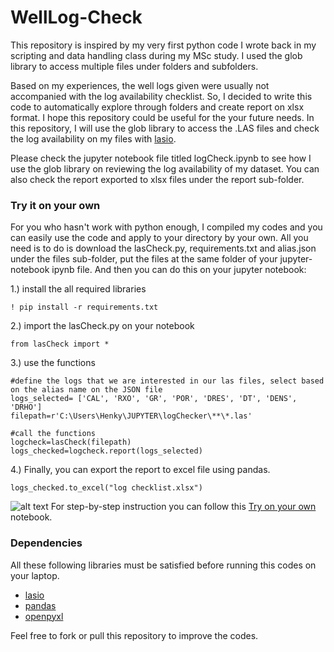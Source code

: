 # WellLog-Check
This repository is inspired by my very first python code I wrote back in my scripting and data handling class during my MSc study. I used the glob library to access multiple files under folders and subfolders.

Based on my experiences, the well logs given  were usually not accompanied with the log availability checklist. So, I decided to write this code to automatically explore through folders and create report on xlsx format. I hope this repository could be useful for the your future needs. In this repository, I will use the glob library to access the .LAS files and check the log availability on my files with [lasio](https://lasio.readthedocs.io/en/latest/installation.html). 

Please check the jupyter notebook file titled logCheck.ipynb to see how I use the glob library on reviewing the log availability of my dataset. You can also check the report exported to xlsx files under the report sub-folder.

### Try it on your own
For you who hasn't work with python enough, I compiled my codes and you can easily use the code and apply to your directory by your own.
All you need is to do is download the lasCheck.py, requirements.txt and alias.json under the files sub-folder, put the files at the same folder of your jupyter-notebook ipynb file.
And then you can do this on your jupyter notebook:

1.) install the all required libraries
```
! pip install -r requirements.txt
```
2.) import the lasCheck.py on your notebook
```
from lasCheck import *
```
3.) use the functions
```
#define the logs that we are interested in our las files, select based on the alias name on the JSON file
logs_selected= ['CAL', 'RXO', 'GR', 'POR', 'DRES', 'DT', 'DENS', 'DRHO'] 
filepath=r'C:\Users\Henky\JUPYTER\logChecker\**\*.las'

#call the functions
logcheck=lasCheck(filepath)
logs_checked=logcheck.report(logs_selected)
```
4.) Finally, you can export the report to excel file using pandas.
```
logs_checked.to_excel("log checklist.xlsx")
```
![alt text](https://github.com/panjoel4/WellLog-Check/blob/main/Files/report%20in%20xlsx.PNG?raw=true)
For step-by-step instruction you can follow this [Try on your own](https://github.com/panjoel4/WellLog-Check/blob/main/Jupyter-Notebook/Try%20it%20on%20your%20own.ipynb) notebook.

### Dependencies
All these following libraries must be satisfied before running this codes on your laptop.
- [lasio](https://lasio.readthedocs.io/en/latest/installation.html) <br/>
- [pandas](https://pandas.pydata.org/) <br/>
- [openpyxl](https://openpyxl.readthedocs.io/en/stable/) <br/>

Feel free to fork or pull this repository to improve the codes. 
